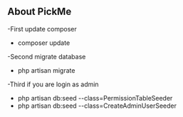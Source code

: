 ## About PickMe

-First update composer
- composer update

-Second migrate database
- php artisan migrate

-Third if you are login as admin
- php artisan db:seed --class=PermissionTableSeeder
- php artisan db:seed --class=CreateAdminUserSeeder

